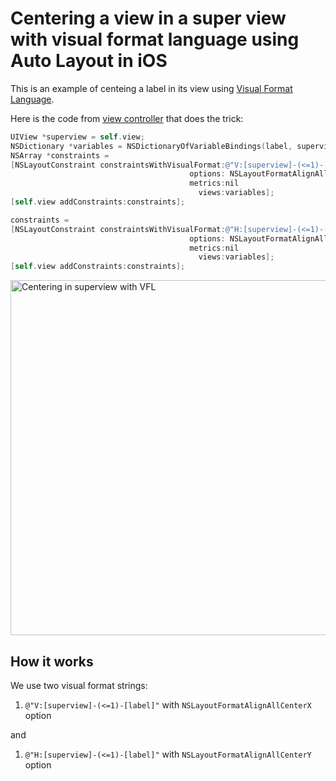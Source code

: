 # Centering a view in a super view with visual format language using Auto Layout in iOS

This is an example of centeing a label in its view using [Visual Format Language](http://developer.apple.com/library/mac/#documentation/UserExperience/Conceptual/AutolayoutPG/Articles/formatLanguage.html#//apple_ref/doc/uid/TP40010853-CH3-SW1).

Here is the code from [view controller](https://github.com/evgenyneu/center-vfl/blob/master/CenteringWithVFL/CenteringWithVFLViewController.m) that does the trick:

```ObjectiveC
UIView *superview = self.view;
NSDictionary *variables = NSDictionaryOfVariableBindings(label, superview);
NSArray *constraints =
[NSLayoutConstraint constraintsWithVisualFormat:@"V:[superview]-(<=1)-[label]"
                                        options: NSLayoutFormatAlignAllCenterX
                                        metrics:nil
                                          views:variables];
[self.view addConstraints:constraints];

constraints =
[NSLayoutConstraint constraintsWithVisualFormat:@"H:[superview]-(<=1)-[label]"
                                        options: NSLayoutFormatAlignAllCenterY
                                        metrics:nil
                                          views:variables];
[self.view addConstraints:constraints];
```
    

<img src='https://raw.github.com/evgenyneu/center-vfl/master/centering_with_vfl.png' width='568' alt='Centering in superview with VFL'>


## How it works

We use two visual format strings:

1. `@"V:[superview]-(<=1)-[label]"` with `NSLayoutFormatAlignAllCenterX` option

and

1. `@"H:[superview]-(<=1)-[label]"` with `NSLayoutFormatAlignAllCenterY` option
